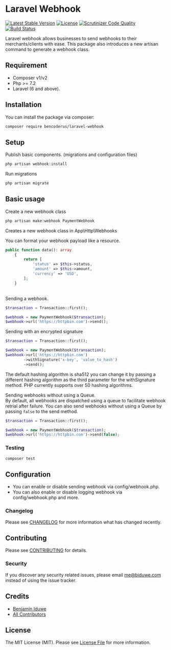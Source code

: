 # Laravel Webhook

[![Latest Stable Version](https://poser.pugx.org/bencoderus/laravel-webhook/v)](//packagist.org/packages/bencoderus/laravel-webhook)
[![License](https://poser.pugx.org/bencoderus/laravel-webhook/license)](//packagist.org/packages/bencoderus/laravel-webhook)
[![Scrutinizer Code Quality](https://scrutinizer-ci.com/g/bencoderus/laravel-webhook/badges/quality-score.png?b=master)](https://scrutinizer-ci.com/g/bencoderus/laravel-webhook/?branch=master)
[![Build Status](https://scrutinizer-ci.com/g/bencoderus/laravel-webhook/badges/build.png?b=master)](https://scrutinizer-ci.com/g/bencoderus/laravel-webhook/build-status/master)

Laravel webhook allows businesses to send webhooks to their merchants/clients with ease. This package also introduces a
new artisan command to generate a webhook class.

## Requirement

- Composer v1/v2
- Php >= 7.2
- Laravel (6 and above).

## Installation

You can install the package via composer:

```bash
composer require bencoderus/laravel-webhook
```

## Setup

Publish basic components. (migrations and configuration files)

``` php
php artisan webhook:install
```

Run migrations

```bash
php artisan migrate
```

## Basic usage

Create a new webhook class

```bash
php artisan make:webhook PaymentWebhook
```

Creates a new webhook class in App\Http\Webhooks

You can format your webhook payload like a resource.

```php
public function data(): array
    {
        return [
            'status' => $this->status,
            'amount' => $this->amount,
            'currency' => 'USD',
        ];
    }
```

<br/>
Sending a webhook.

```php
$transaction = Transaction::first();

$webhook = new PaymentWebhook($transaction);
$webhook->url('https://httpbin.com')->send();
```

Sending with an encrypted signature

```php
$transaction = Transaction::first();

$webhook = new PaymentWebhook($transaction);
$webhook->url('https://httpbin.com')
        ->withSignature('x-key', 'value_to_hash')
        ->send();
````

The default hashing algorithm is sha512 you can change it by passing a different hashing algorithm as the third
parameter for the withSignature method. PHP currently supports over 50 hashing algorithms.

Sending webhooks without using a Queue.
<br/>
By default, all webhooks are dispatched using a queue to facilitate webhook retrial after failure. You can also send
webhooks without using a Queue by passing ``false``  to the send method.

```php
$transaction = Transaction::first();

$webhook = new PaymentWebhook($transaction);
$webhook->url('https://httpbin.com')->send(false);
```

### Testing

``` bash
composer test
```

## Configuration

- You can enable or disable sending webhook via config/webhook.php.
- You can also enable or disable logging webhook via config/webhook.php and more.

### Changelog

Please see [CHANGELOG](CHANGELOG.md) for more information what has changed recently.

## Contributing

Please see [CONTRIBUTING](CONTRIBUTING.md) for details.

### Security

If you discover any security related issues, please email me@biduwe.com instead of using the issue tracker.

## Credits

- [Benjamin Iduwe](https://github.com/bencoderus)
- [All Contributors](../../contributors)

## License

The MIT License (MIT). Please see [License File](LICENSE.md) for more information.
